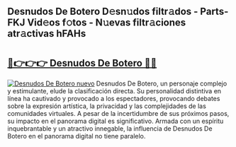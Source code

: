 ## Desnudos De Botero D𝚎sn𝚞dos filtr𝚊dos - Parts-FKJ Vid𝚎os f𝚘tos - N𝚞evas filtr𝚊ciones atr𝚊ctivas hFAHs

# <h2><a href="http://mb5uqc8.tromn.icu/?c=Desnudos+De+Botero">🔗👉👉👉 Desnudos De Botero 🔗🔗</a></h2>

[![Desnudos De Botero nuevo](https://i.imgur.com/pEAQMta.gif)](http://mb5uqc8.tromn.icu/?c=Desnudos+De+Botero)
Desnudos De Botero, un personaje complejo y estimulante, elude la clasificación directa. Su personalidad distintiva en línea ha cautivado y provocado a los espectadores, provocando debates sobre la expresión artística, la privacidad y las complejidades de las comunidades virtuales. A pesar de la incertidumbre de sus próximos pasos, su impacto en el panorama digital es significativo. Armada con un espíritu inquebrantable y un atractivo innegable, la influencia de Desnudos De Botero en el panorama digital no tiene paralelo.
